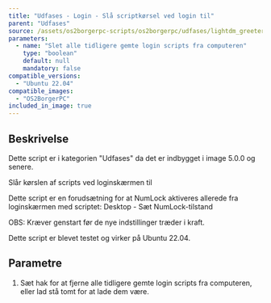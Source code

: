 ```yaml
---
title: "Udfases - Login - Slå scriptkørsel ved login til"
parent: "Udfases"
source: /assets/os2borgerpc-scripts/os2borgerpc/udfases/lightdm_greeter_setup_scripts.sh
parameters:
  - name: "Slet alle tidligere gemte login scripts fra computeren"
    type: "boolean"
    default: null
    mandatory: false
compatible_versions:
  - "Ubuntu 22.04"
compatible_images:
  - "OS2BorgerPC"
included_in_image: true
---
```


## Beskrivelse
Dette script er i kategorien "Udfases" da det er indbygget i image 5.0.0 og senere.

Slår kørslen af scripts ved loginskærmen til 

Dette script er en forudsætning for at NumLock aktiveres allerede fra loginskærmen med scriptet:
Desktop - Sæt NumLock-tilstand

OBS: Kræver genstart før de nye indstillinger træder i kraft.

Dette script er blevet testet og virker på Ubuntu 22.04.

## Parametre
1. Sæt hak for at fjerne alle tidligere gemte login scripts fra computeren, eller lad stå tomt for at lade dem være.